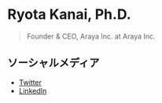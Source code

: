# Ryota Kanai, Ph.D.

> Founder & CEO, Araya Inc. at Araya Inc.

## ソーシャルメディア

- [Twitter](kanair)
- [LinkedIn](ryota-kanai-3585979)

